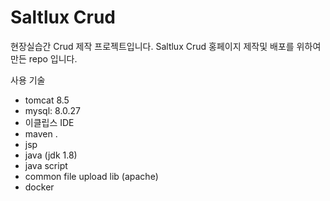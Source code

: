 # Saltlux Crud

현장실습간 Crud 제작 프로젝트입니다.
Saltlux Crud 홍페이지 제작및 배포를 위하여만든 repo 입니다.



사용 기술 

- tomcat 8.5
- mysql:  8.0.27
- 이클립스 IDE 
- maven .
- jsp
- java (jdk 1.8)
- java script
- common file upload lib (apache)
- docker
